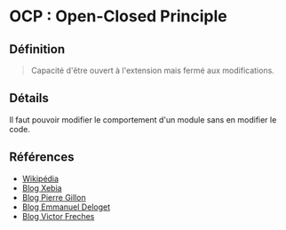 # OCP : Open-Closed Principle

## Définition

> Capacité d'être ouvert à l'extension mais fermé aux modifications.

## Détails

Il faut pouvoir modifier le comportement d'un module sans en modifier le code.

## Références

* [Wikipédia](https://fr.wikipedia.org/wiki/Principe_ouvert/ferm%C3%A9)
* [Blog Xebia](http://blog.xebia.fr/2014/05/19/screencast-sur-lopenclosed-principle/)
* [Blog Pierre Gillon](http://www.pierregillon.com/2013/05/le-o-de-solid-openclosed-principle-ocp.html)
* [Blog Emmanuel Deloget](http://blog.emmanueldeloget.com/index.php?post/2006/09/21/15-le-principe-ouvert-ferme)
* [Blog Victor Freches](http://objet-java.blogspot.fr/2012/12/principe-ouvertferme-openclose.html)
